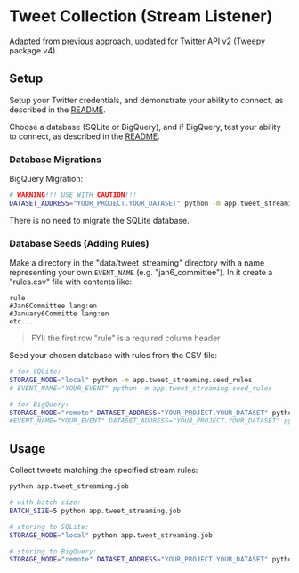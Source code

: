 
# Tweet Collection (Stream Listener)

Adapted from [previous approach](https://github.com/s2t2/tweet-analysis-2020/tree/main/app/tweet_collection_v2), updated for Twitter API v2 (Tweepy package v4).

## Setup

Setup your Twitter credentials, and demonstrate your ability to connect, as described in the [README](/README.md).

Choose a database (SQLite or BigQuery), and if BigQuery, test your ability to connect, as described in the [README](/README.md).

### Database Migrations

BigQuery Migration:

```sh
# WARNING!!! USE WITH CAUTION!!!
DATASET_ADDRESS="YOUR_PROJECT.YOUR_DATASET" python -m app.tweet_streaming.bq_migrations
```

There is no need to migrate the SQLite database.

### Database Seeds (Adding Rules)

Make a directory in the "data/tweet_streaming" directory with a name representing your own `EVENT_NAME` (e.g. "jan6_committee"). In it create a "rules.csv" file with contents like:

    rule
    #Jan6Committee lang:en
    #January6Committe lang:en
    etc...


> FYI: the first row "rule" is a required column header

Seed your chosen database with rules from the CSV file:

```sh
# for SQLite:
STORAGE_MODE="local" python -m app.tweet_streaming.seed_rules
# EVENT_NAME="YOUR_EVENT" python -m app.tweet_streaming.seed_rules

# for BigQuery:
STORAGE_MODE="remote" DATASET_ADDRESS="YOUR_PROJECT.YOUR_DATASET" python -m app.tweet_streaming.seed_rules
#EVENT_NAME="YOUR_EVENT" DATASET_ADDRESS="YOUR_PROJECT.YOUR_DATASET" python -m app.tweet_streaming.seed_rules
```

## Usage

Collect tweets matching the specified stream rules:

```sh
python app.tweet_streaming.job

# with batch size:
BATCH_SIZE=5 python app.tweet_streaming.job

# storing to SQLite:
STORAGE_MODE="local" python app.tweet_streaming.job

# storing to BigQuery:
STORAGE_MODE="remote" DATASET_ADDRESS="YOUR_PROJECT.YOUR_DATASET" python app.tweet_streaming.job
```
